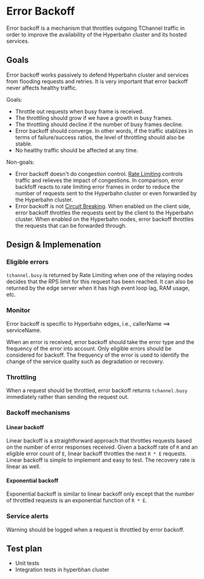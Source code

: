# Error Backoff

Error backoff is a mechanism that throttles outgoing TChannel traffic in order to improve the
availability of the Hyperbahn cluster and its hosted services.


## Goals

Error backoff works passively to defend Hyperbahn cluster and services from flooding requests and retries.
It is very important that error backoff never affects healthy traffic.

Goals:

* Throttle out requests when busy frame is received.
* The throttling should grow if we have a growth in busy frames.
* The throttling should decline if the number of busy frames decline.
* Error backoff should converge. In other words, if the traffic stablizes in terms of failure/success
  ratios, the level of throttling should also be stable.
* No healthy traffic should be affected at any time. 

Non-goals:

* Error backoff doesn't do congestion control. [Rate Limiting](./rate-limiting.md) controls traffic and
  relieves the impact of congestions. In comparison, error backfoff reacts to rate limiting error frames
  in order to reduce the number of requests sent to the Hyperbahn cluster or even forwarded by the
  Hyperbahn cluster.
* Error backoff is not [Circuit Breaking](./circuit-breaking.md). When enabled on the client side, 
  error backoff throttles the requests sent by the client to the Hyperbahn cluster. When enabled
  on the Hyperbahn nodes, error backoff throttles the requests that can be forwarded through.


## Design & Implemenation

### Eligible errors

`tchannel.busy` is returned by Rate Limiting when one of the relaying nodes decides that the RPS limit for this
request has been reached. It can also be returned by the edge server when it has high event loop lag, RAM usage,
etc.


### Monitor 
Error backoff is specific to Hyperbahn edges, i.e., callerName ==> serviceName.

When an error is received, error backoff should take the error type and the frequency of the error into account.
Only eligible errors should be considered for backoff. The frequency of the error is used to
identify the change of the service quality such as degradation or recovery.

### Throttling
When a request should be throttled, error backoff returns `tchannel.busy` immediately rather than sending the request
out.


### Backoff mechanisms

#### Linear backoff
Linear backoff is a straightforward approach that throttles requests based on the number of error responses received.
Given a backoff rate of `R` and an eligible error count of `E`, linear backoff throttles the next `R * E` requests.
Linear backoff is simple to implement and easy to test. The recovery rate is linear as well. 

#### Exponential backoff
Exponential backoff is similar to linear backoff only except that the number of throttled requests is an exponential
function of `R * E`.

### Service alerts
Warning should be logged when a request is throttled by error backoff.


## Test plan
* Unit tests
* Integration tests in hyperbhan cluster
